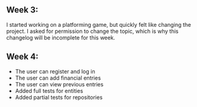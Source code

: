 ## Week 3:

I started working on a platforming game, but quickly felt like changing the project. I asked for permission to change
the topic, which is why this changelog will be incomplete for this week.

## Week 4:

- The user can register and log in
- The user can add financial entries
- The user can view previous entries
- Added full tests for entities
- Added partial tests for repositories